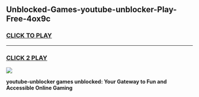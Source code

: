 
## Unblocked-Games-youtube-unblocker-Play-Free-4ox9c
<h3>
<a href="https://premium76.site?title=youtube-unblocker&ref=21A">CLICK TO PLAY</a></h3>
<hr>

<h3>
<a href="https://premium76.site?title=youtube-unblocker&ref=21A">CLICK 2 PLAY</a>
  
</h3>

<a href="https://premium76.site?title=youtube-unblocker&ref=21A"><img src="https://clearcache.store/games.png"></a>


**youtube-unblocker games unblocked: Your Gateway to Fun and Accessible Online Gaming**
